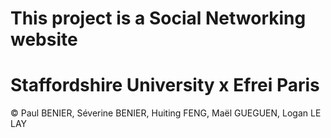 # This project is a Social Networking website
# Staffordshire University x Efrei Paris
© Paul BENIER, Séverine BENIER, Huiting FENG, Maël GUEGUEN, Logan LE LAY
